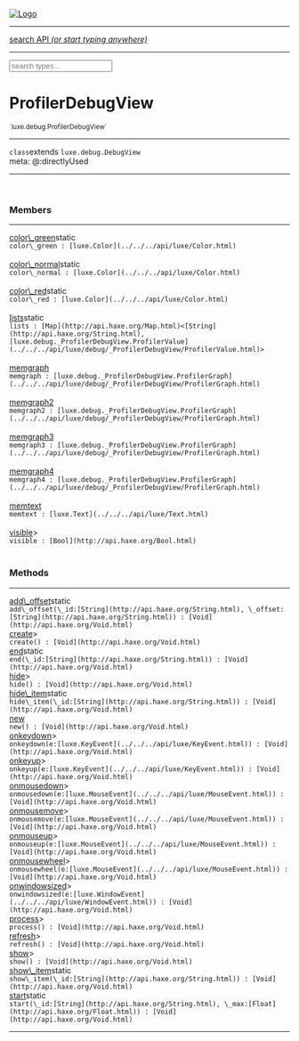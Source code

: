 
[![Logo](../../../images/logo.png)](../../../api/index.html)

<hr/>
<a href="#" id="search_bar" onclick="return;"><div> search API <em>(or start typing anywhere)</em> </div></a>
<hr/>

<script src="../../../js/omnibar.js"> </script>
<link rel="stylesheet" type="text/css" href="../../../css/omnibar.css" media="all">

<div id="omnibar"> <a href="#" onclick="return" id="omnibar_close"></a> <input id="omnibar_text" type="text" placeholder="search types..."></input></div>
<script  id="typelist" data-relpath="../../../" data-types="Luxe,luxe.AppConfig,luxe.Audio,luxe.BitmapFontInfo,luxe.BytesInfo,luxe.Camera,luxe.Circle,luxe.Color,luxe.ColorHSL,luxe.ColorHSV,luxe.Component,luxe.Core,luxe.Cursor,luxe.Debug,luxe.DebugError,luxe.Draw,luxe.EmitHandler,luxe.Emitter,luxe.Entity,luxe.Events,luxe.Game,luxe.GamepadEvent,luxe.GamepadEventType,luxe.HandlerList,luxe.ID,luxe.IO,luxe.Input,luxe.InputEvent,luxe.InputType,luxe.InteractState,luxe.ItemInfo,luxe.JSONInfo,luxe.Key,luxe.KeyEvent,luxe.Log,luxe.Matrix,luxe.Mesh,luxe.ModState,luxe.MouseButton,luxe.MouseEvent,luxe.NineSlice,luxe.Objects,luxe.Parcel,luxe.ParcelChange,luxe.ParcelEvent,luxe.ParcelList,luxe.ParcelProgress,luxe.ParcelState,luxe.Particle,luxe.ParticleEmitter,luxe.ParticleSystem,luxe.Physics,luxe.PhysicsEngine,luxe.ProjectionType,luxe.Quaternion,luxe.Rectangle,luxe.ResourceEvent,luxe.ResourceState,luxe.ResourceStats,luxe.ResourceType,luxe.Resources,luxe.Scan,luxe.Scene,luxe.Screen,luxe.ShaderInfo,luxe.SizeMode,luxe.Sound,luxe.SoundInfo,luxe.Sprite,luxe.State,luxe.States,luxe.Tag,luxe.Text,luxe.TextAlign,luxe.TextEvent,luxe.TextEventType,luxe.TextInfo,luxe.TextureInfo,luxe.Timer,luxe.TouchEvent,luxe.Transform,luxe.Vec,luxe.Vector,luxe.Visual,luxe.WindowEvent,luxe.WindowEventData,luxe.WindowEventType,luxe._Emitter.EmitNode,luxe._Events.EventConnection,luxe._Events.EventObject,luxe._Input.MouseButton_Impl_,luxe._Log.LogError,luxe._NineSlice.Slice,luxe._Parcel.ParcelEvent_Impl_,luxe._Parcel.ParcelState_Impl_,luxe._Particles.ParticleEmitterInitData,luxe._Resources.ResourceEvent_Impl_,luxe._Resources.ResourceState_Impl_,luxe._Resources.ResourceType_Impl_,luxe.collision.Collision,luxe.collision.ShapeDrawer,luxe.collision.ShapeDrawerLuxe,luxe.collision.data.RayCollision,luxe.collision.data.RayCollisionHelper,luxe.collision.data.RayIntersection,luxe.collision.data.ShapeCollision,luxe.collision.sat.Common,luxe.collision.sat.SAT2D,luxe.collision.shapes.Circle,luxe.collision.shapes.Polygon,luxe.collision.shapes.Ray,luxe.collision.shapes.Shape,luxe.components.Components,luxe.components.cameras.FlyCamera,luxe.components.render.MeshComponent,luxe.components.sprite.SpriteAnimation,luxe.components.sprite.SpriteAnimationData,luxe.components.sprite.SpriteAnimationEventData,luxe.components.sprite.SpriteAnimationFrame,luxe.components.sprite.SpriteAnimationFrameEvent,luxe.components.sprite.SpriteAnimationFrameSource,luxe.components.sprite.SpriteAnimationType,luxe.debug.BatcherDebugView,luxe.debug.DebugInspectorOptions,luxe.debug.DebugView,luxe.debug.Inspector,luxe.debug.ProfilerDebugView,luxe.debug.RenderStats,luxe.debug.SceneDebugView,luxe.debug.StatsDebugView,luxe.debug.TraceDebugView,luxe.debug._ProfilerDebugView.ProfilerBar,luxe.debug._ProfilerDebugView.ProfilerGraph,luxe.debug._ProfilerDebugView.ProfilerValue,luxe.importers.bitmapfont.BitmapFontData,luxe.importers.bitmapfont.BitmapFontParser,luxe.importers.bitmapfont.Character,luxe.importers.obj.Data,luxe.importers.obj.Normal,luxe.importers.obj.Reader,luxe.importers.obj.UV,luxe.importers.obj.Vector,luxe.importers.obj.Vertex,luxe.importers.texturepacker.TexturePackerData,luxe.importers.texturepacker.TexturePackerFrame,luxe.importers.texturepacker.TexturePackerJSON,luxe.importers.texturepacker.TexturePackerJSONType,luxe.importers.texturepacker.TexturePackerMeta,luxe.importers.texturepacker.TexturePackerRect,luxe.importers.texturepacker.TexturePackerSize,luxe.importers.texturepacker.TexturePackerSpriteAnimation,luxe.importers.tiled.TiledImage,luxe.importers.tiled.TiledImageLayer,luxe.importers.tiled.TiledLayer,luxe.importers.tiled.TiledMap,luxe.importers.tiled.TiledMapData,luxe.importers.tiled.TiledMapOptions,luxe.importers.tiled.TiledObject,luxe.importers.tiled.TiledObjectGroup,luxe.importers.tiled.TiledObjectType,luxe.importers.tiled.TiledPolyObject,luxe.importers.tiled.TiledPropertyTile,luxe.importers.tiled.TiledTile,luxe.importers.tiled.TiledTileset,luxe.importers.tiled.TiledUtil,luxe.macros.BuildVersion,luxe.macros.ComponentRules,luxe.macros.EntityRules,luxe.options.BatcherOptions,luxe.options.BitmapFontOptions,luxe.options.BytesResourceOptions,luxe.options.CameraOptions,luxe.options.CircleGeometryOptions,luxe.options.ColorOptions,luxe.options.ComponentOptions,luxe.options.DrawArcOptions,luxe.options.DrawBoxOptions,luxe.options.DrawCircleOptions,luxe.options.DrawLineOptions,luxe.options.DrawNgonOptions,luxe.options.DrawPlaneOptions,luxe.options.DrawPolygonOptions,luxe.options.DrawRectangleOptions,luxe.options.DrawRingOptions,luxe.options.DrawTextureOptions,luxe.options.EntityOptions,luxe.options.GeometryOptions,luxe.options.JSONResourceOptions,luxe.options.LineGeometryOptions,luxe.options.LoadFontOptions,luxe.options.LoadShaderOptions,luxe.options.LoadTextureOptions,luxe.options.LuxeCameraOptions,luxe.options.MeshOptions,luxe.options.NineSliceOptions,luxe.options.ParcelOptions,luxe.options.ParcelProgressOptions,luxe.options.ParticleEmitterOptions,luxe.options.ParticleOptions,luxe.options.PlaneGeometryOptions,luxe.options.QuadGeometryOptions,luxe.options.RectangleGeometryOptions,luxe.options.RenderProperties,luxe.options.RenderTextureOptions,luxe.options.ResourceOptions,luxe.options.ShaderOptions,luxe.options.SpriteOptions,luxe.options.StateOptions,luxe.options.StatesOptions,luxe.options.TextOptions,luxe.options.TextResourceOptions,luxe.options.TextureOptions,luxe.options.TileLayerOptions,luxe.options.TileOptions,luxe.options.TilemapOptions,luxe.options.TilemapVisualOptions,luxe.options.TilesetOptions,luxe.options.TransformProperties,luxe.options.VisualOptions,luxe.options._DrawOptions.DrawOptions,luxe.resource.BytesResource,luxe.resource.JSONResource,luxe.resource.Resource,luxe.resource.TextResource,luxe.structural.BST,luxe.structural.BSTNode,luxe.structural.BSTTraverseMethod,luxe.structural.Bag,luxe.structural.BalancedBST,luxe.structural.BalancedBSTNode,luxe.structural.BalancedBSTTraverseMethod,luxe.structural.Heap,luxe.structural.OrderedMap,luxe.structural.OrderedMapIterator,luxe.structural.Pool,luxe.structural.Stack,luxe.structural.StackNode,luxe.structural._Bag.BagNode,luxe.structural._BalancedBST.NodeColor,luxe.tilemaps.Isometric,luxe.tilemaps.IsometricVisual,luxe.tilemaps.Ortho,luxe.tilemaps.OrthoVisual,luxe.tilemaps.Tile,luxe.tilemaps.TileArray,luxe.tilemaps.TileLayer,luxe.tilemaps.TileOffset,luxe.tilemaps.Tilemap,luxe.tilemaps.TilemapOrientation,luxe.tilemaps.TilemapVisual,luxe.tilemaps.TilemapVisualLayerGeometry,luxe.tilemaps.Tileset,luxe.tween.Actuate,luxe.tween.BezierPath,luxe.tween.ComponentPath,luxe.tween.IComponentPath,luxe.tween.LinearPath,luxe.tween.MotionPath,luxe.tween.ObjectHash,luxe.tween.RotationPath,luxe.tween._Actuate.TweenTimer,luxe.tween.actuators.GenericActuator,luxe.tween.actuators.IGenericActuator,luxe.tween.actuators.MethodActuator,luxe.tween.actuators.MotionPathActuator,luxe.tween.actuators.PropertyDetails,luxe.tween.actuators.PropertyPathDetails,luxe.tween.actuators.SimpleActuator,luxe.tween.easing.Back,luxe.tween.easing.BackEaseIn,luxe.tween.easing.BackEaseInOut,luxe.tween.easing.BackEaseOut,luxe.tween.easing.Bounce,luxe.tween.easing.BounceEaseIn,luxe.tween.easing.BounceEaseInOut,luxe.tween.easing.BounceEaseOut,luxe.tween.easing.Cubic,luxe.tween.easing.CubicEaseIn,luxe.tween.easing.CubicEaseInOut,luxe.tween.easing.CubicEaseOut,luxe.tween.easing.Elastic,luxe.tween.easing.ElasticEaseIn,luxe.tween.easing.ElasticEaseInOut,luxe.tween.easing.ElasticEaseOut,luxe.tween.easing.Expo,luxe.tween.easing.ExpoEaseIn,luxe.tween.easing.ExpoEaseInOut,luxe.tween.easing.ExpoEaseOut,luxe.tween.easing.IEasing,luxe.tween.easing.Linear,luxe.tween.easing.LinearEaseNone,luxe.tween.easing.Quad,luxe.tween.easing.QuadEaseIn,luxe.tween.easing.QuadEaseInOut,luxe.tween.easing.QuadEaseOut,luxe.tween.easing.Quart,luxe.tween.easing.QuartEaseIn,luxe.tween.easing.QuartEaseInOut,luxe.tween.easing.QuartEaseOut,luxe.tween.easing.Quint,luxe.tween.easing.QuintEaseIn,luxe.tween.easing.QuintEaseInOut,luxe.tween.easing.QuintEaseOut,luxe.tween.easing.Sine,luxe.tween.easing.SineEaseIn,luxe.tween.easing.SineEaseInOut,luxe.tween.easing.SineEaseOut,luxe.utils.GeometryUtils,luxe.utils.Maths,luxe.utils.Random,luxe.utils.Utils,luxe.utils.unifill.CodePoint,luxe.utils.unifill.CodePointIter,luxe.utils.unifill.Exception,luxe.utils.unifill.InternalEncoding,luxe.utils.unifill.InternalEncodingBackwardIter,luxe.utils.unifill.InternalEncodingIter,luxe.utils.unifill.Unicode,luxe.utils.unifill.Unifill,luxe.utils.unifill.Utf,luxe.utils.unifill.Utf16,luxe.utils.unifill.Utf32,luxe.utils.unifill.Utf8,luxe.utils.unifill.UtfIter,luxe.utils.unifill.UtfTools,luxe.utils.unifill._CodePoint.CodePoint_Impl_,luxe.utils.unifill._InternalEncoding.UtfX,luxe.utils.unifill._Utf16.StringU16,luxe.utils.unifill._Utf16.StringU16Buffer,luxe.utils.unifill._Utf16.StringU16Buffer_Impl_,luxe.utils.unifill._Utf16.StringU16_Impl_,luxe.utils.unifill._Utf16.Utf16Impl,luxe.utils.unifill._Utf8.StringU8,luxe.utils.unifill._Utf8.StringU8_Impl_,luxe.utils.unifill._Utf8.Utf8Impl,phoenix.BatchGroup,phoenix.BatchState,phoenix.Batcher,phoenix.BatcherKey,phoenix.BitmapFont,phoenix.BlendEquation,phoenix.BlendMode,phoenix.Camera,phoenix.Circle,phoenix.ClampType,phoenix.Color,phoenix.ColorHSL,phoenix.ColorHSV,phoenix.ComponentOrder,phoenix.DualQuaternion,phoenix.FOVType,phoenix.FilterType,phoenix.Matrix,phoenix.MatrixTransform,phoenix.PrimitiveType,phoenix.ProjectionType,phoenix.Quaternion,phoenix.Ray,phoenix.Rectangle,phoenix.RenderPass,phoenix.RenderPath,phoenix.RenderState,phoenix.RenderTexture,phoenix.Renderer,phoenix.RendererStats,phoenix.Shader,phoenix.Spatial,phoenix.TextAlign,phoenix.Texture,phoenix.TextureDataType,phoenix.TextureFormat,phoenix.TextureID,phoenix.TextureSubmitTarget,phoenix.TextureType,phoenix.Transform,phoenix.Uniform,phoenix.Vec,phoenix.Vector,phoenix._Batcher.BlendEquation_Impl_,phoenix._Batcher.BlendMode_Impl_,phoenix._Batcher.PrimitiveType_Impl_,phoenix._BitmapFont.TextAlign_Impl_,phoenix._Renderer.DefaultShader,phoenix._Renderer.DefaultShaders,phoenix._Shader.Location,phoenix._Texture.ClampSlot,phoenix._Texture.ClampSlot_Impl_,phoenix._Texture.ClampType_Impl_,phoenix._Texture.FilterSlot,phoenix._Texture.FilterSlot_Impl_,phoenix._Texture.FilterType_Impl_,phoenix._Texture.TextureSubmitTarget_Impl_,phoenix._Texture.TextureType_Impl_,phoenix._Vector.ComponentOrder_Impl_,phoenix._Vector.Vec_Impl_,phoenix.geometry.ArcGeometry,phoenix.geometry.CircleGeometry,phoenix.geometry.CompositeGeometry,phoenix.geometry.EvTextGeometry,phoenix.geometry.Geometry,phoenix.geometry.GeometryKey,phoenix.geometry.GeometryState,phoenix.geometry.LineGeometry,phoenix.geometry.PackedQuad,phoenix.geometry.PackedQuadOptions,phoenix.geometry.PlaneGeometry,phoenix.geometry.QuadGeometry,phoenix.geometry.QuadPackGeometry,phoenix.geometry.RectangleGeometry,phoenix.geometry.RingGeometry,phoenix.geometry.TextGeometry,phoenix.geometry.TextGeometryOptions,phoenix.geometry.TextureCoord,phoenix.geometry.TextureCoordSet,phoenix.geometry.Vertex,phoenix.geometry._TextGeometry.EvTextGeometry_Impl_,phoenix.utils.Rendering"></script>


<h1>ProfilerDebugView</h1>
<small>`luxe.debug.ProfilerDebugView`</small>



<hr/>

`class`extends <code><span>luxe.debug.DebugView</span></code><br/><span class="meta">
meta: @:directlyUsed</span>

<hr/>


&nbsp;
&nbsp;




<h3>Members</h3> <hr/><span class="member apipage">
                <a name="color_green"><a class="lift" href="#color_green">color\_green</a></a><span class="inline-block static">static</span><div class="clear"></div>
                <code class="signature apipage">color\_green : [luxe.Color](../../../api/luxe/Color.html)</code><br/></span>
            <span class="small_desc_flat"></span><br/><span class="member apipage">
                <a name="color_normal"><a class="lift" href="#color_normal">color\_normal</a></a><span class="inline-block static">static</span><div class="clear"></div>
                <code class="signature apipage">color\_normal : [luxe.Color](../../../api/luxe/Color.html)</code><br/></span>
            <span class="small_desc_flat"></span><br/><span class="member apipage">
                <a name="color_red"><a class="lift" href="#color_red">color\_red</a></a><span class="inline-block static">static</span><div class="clear"></div>
                <code class="signature apipage">color\_red : [luxe.Color](../../../api/luxe/Color.html)</code><br/></span>
            <span class="small_desc_flat"></span><br/><span class="member apipage">
                <a name="lists"><a class="lift" href="#lists">lists</a></a><span class="inline-block static">static</span><div class="clear"></div>
                <code class="signature apipage">lists : [Map](http://api.haxe.org/Map.html)&lt;[String](http://api.haxe.org/String.html), [luxe.debug._ProfilerDebugView.ProfilerValue](../../../api/luxe/debug/_ProfilerDebugView/ProfilerValue.html)&gt;</code><br/></span>
            <span class="small_desc_flat"></span><br/><span class="member apipage">
                <a name="memgraph"><a class="lift" href="#memgraph">memgraph</a></a><div class="clear"></div>
                <code class="signature apipage">memgraph : [luxe.debug._ProfilerDebugView.ProfilerGraph](../../../api/luxe/debug/_ProfilerDebugView/ProfilerGraph.html)</code><br/></span>
            <span class="small_desc_flat"></span><br/><span class="member apipage">
                <a name="memgraph2"><a class="lift" href="#memgraph2">memgraph2</a></a><div class="clear"></div>
                <code class="signature apipage">memgraph2 : [luxe.debug._ProfilerDebugView.ProfilerGraph](../../../api/luxe/debug/_ProfilerDebugView/ProfilerGraph.html)</code><br/></span>
            <span class="small_desc_flat"></span><br/><span class="member apipage">
                <a name="memgraph3"><a class="lift" href="#memgraph3">memgraph3</a></a><div class="clear"></div>
                <code class="signature apipage">memgraph3 : [luxe.debug._ProfilerDebugView.ProfilerGraph](../../../api/luxe/debug/_ProfilerDebugView/ProfilerGraph.html)</code><br/></span>
            <span class="small_desc_flat"></span><br/><span class="member apipage">
                <a name="memgraph4"><a class="lift" href="#memgraph4">memgraph4</a></a><div class="clear"></div>
                <code class="signature apipage">memgraph4 : [luxe.debug._ProfilerDebugView.ProfilerGraph](../../../api/luxe/debug/_ProfilerDebugView/ProfilerGraph.html)</code><br/></span>
            <span class="small_desc_flat"></span><br/><span class="member apipage">
                <a name="memtext"><a class="lift" href="#memtext">memtext</a></a><div class="clear"></div>
                <code class="signature apipage">memtext : [luxe.Text](../../../api/luxe/Text.html)</code><br/></span>
            <span class="small_desc_flat"></span><br/><span class="member apipage">
                <a name="visible"><a class="lift" href="#visible">visible</a></a><a data-tooltip="inherited from <a href='../../../api/luxe/debug/DebugView.html#visible'>luxe.debug.DebugView</a>" class="tooltip inherited">&gt;</a><div class="clear"></div>
                <code class="signature apipage">visible : [Bool](http://api.haxe.org/Bool.html)</code><br/></span>
            <span class="small_desc_flat"></span><br/>


<h3>Methods</h3> <hr/><span class="method apipage">
            <a name="add_offset"><a class="lift" href="#add_offset">add\_offset</a></a><span class="inline-block static">static</span><div class="clear"></div>
            <code class="signature apipage">add\_offset(\_id:[String](http://api.haxe.org/String.html)<span></span>, \_offset:[String](http://api.haxe.org/String.html)<span></span>) : [Void](http://api.haxe.org/Void.html)</code><br/><span class="small_desc_flat"></span>


</span>
<span class="method apipage">
            <a name="create"><a class="lift" href="#create">create</a></a><a data-tooltip="inherited from <a href='../../../api/luxe/debug/DebugView.html#create'>luxe.debug.DebugView</a>" class="tooltip inherited">&gt;</a><div class="clear"></div>
            <code class="signature apipage">create() : [Void](http://api.haxe.org/Void.html)</code><br/><span class="small_desc_flat"></span>


</span>
<span class="method apipage">
            <a name="end"><a class="lift" href="#end">end</a></a><span class="inline-block static">static</span><div class="clear"></div>
            <code class="signature apipage">end(\_id:[String](http://api.haxe.org/String.html)<span></span>) : [Void](http://api.haxe.org/Void.html)</code><br/><span class="small_desc_flat"></span>


</span>
<span class="method apipage">
            <a name="hide"><a class="lift" href="#hide">hide</a></a><a data-tooltip="inherited from <a href='../../../api/luxe/debug/DebugView.html#hide'>luxe.debug.DebugView</a>" class="tooltip inherited">&gt;</a><div class="clear"></div>
            <code class="signature apipage">hide() : [Void](http://api.haxe.org/Void.html)</code><br/><span class="small_desc_flat"></span>


</span>
<span class="method apipage">
            <a name="hide_item"><a class="lift" href="#hide_item">hide\_item</a></a><span class="inline-block static">static</span><div class="clear"></div>
            <code class="signature apipage">hide\_item(\_id:[String](http://api.haxe.org/String.html)<span></span>) : [Void](http://api.haxe.org/Void.html)</code><br/><span class="small_desc_flat"></span>


</span>
<span class="method apipage">
            <a name="new"><a class="lift" href="#new">new</a></a><div class="clear"></div>
            <code class="signature apipage">new() : [Void](http://api.haxe.org/Void.html)</code><br/><span class="small_desc_flat"></span>


</span>
<span class="method apipage">
            <a name="onkeydown"><a class="lift" href="#onkeydown">onkeydown</a></a><a data-tooltip="inherited from <a href='../../../api/luxe/debug/DebugView.html#onkeydown'>luxe.debug.DebugView</a>" class="tooltip inherited">&gt;</a><div class="clear"></div>
            <code class="signature apipage">onkeydown(e:[luxe.KeyEvent](../../../api/luxe/KeyEvent.html)<span></span>) : [Void](http://api.haxe.org/Void.html)</code><br/><span class="small_desc_flat"></span>


</span>
<span class="method apipage">
            <a name="onkeyup"><a class="lift" href="#onkeyup">onkeyup</a></a><a data-tooltip="inherited from <a href='../../../api/luxe/debug/DebugView.html#onkeyup'>luxe.debug.DebugView</a>" class="tooltip inherited">&gt;</a><div class="clear"></div>
            <code class="signature apipage">onkeyup(e:[luxe.KeyEvent](../../../api/luxe/KeyEvent.html)<span></span>) : [Void](http://api.haxe.org/Void.html)</code><br/><span class="small_desc_flat"></span>


</span>
<span class="method apipage">
            <a name="onmousedown"><a class="lift" href="#onmousedown">onmousedown</a></a><a data-tooltip="inherited from <a href='../../../api/luxe/debug/DebugView.html#onmousedown'>luxe.debug.DebugView</a>" class="tooltip inherited">&gt;</a><div class="clear"></div>
            <code class="signature apipage">onmousedown(e:[luxe.MouseEvent](../../../api/luxe/MouseEvent.html)<span></span>) : [Void](http://api.haxe.org/Void.html)</code><br/><span class="small_desc_flat"></span>


</span>
<span class="method apipage">
            <a name="onmousemove"><a class="lift" href="#onmousemove">onmousemove</a></a><a data-tooltip="inherited from <a href='../../../api/luxe/debug/DebugView.html#onmousemove'>luxe.debug.DebugView</a>" class="tooltip inherited">&gt;</a><div class="clear"></div>
            <code class="signature apipage">onmousemove(e:[luxe.MouseEvent](../../../api/luxe/MouseEvent.html)<span></span>) : [Void](http://api.haxe.org/Void.html)</code><br/><span class="small_desc_flat"></span>


</span>
<span class="method apipage">
            <a name="onmouseup"><a class="lift" href="#onmouseup">onmouseup</a></a><a data-tooltip="inherited from <a href='../../../api/luxe/debug/DebugView.html#onmouseup'>luxe.debug.DebugView</a>" class="tooltip inherited">&gt;</a><div class="clear"></div>
            <code class="signature apipage">onmouseup(e:[luxe.MouseEvent](../../../api/luxe/MouseEvent.html)<span></span>) : [Void](http://api.haxe.org/Void.html)</code><br/><span class="small_desc_flat"></span>


</span>
<span class="method apipage">
            <a name="onmousewheel"><a class="lift" href="#onmousewheel">onmousewheel</a></a><a data-tooltip="inherited from <a href='../../../api/luxe/debug/DebugView.html#onmousewheel'>luxe.debug.DebugView</a>" class="tooltip inherited">&gt;</a><div class="clear"></div>
            <code class="signature apipage">onmousewheel(e:[luxe.MouseEvent](../../../api/luxe/MouseEvent.html)<span></span>) : [Void](http://api.haxe.org/Void.html)</code><br/><span class="small_desc_flat"></span>


</span>
<span class="method apipage">
            <a name="onwindowsized"><a class="lift" href="#onwindowsized">onwindowsized</a></a><a data-tooltip="inherited from <a href='../../../api/luxe/debug/DebugView.html#onwindowsized'>luxe.debug.DebugView</a>" class="tooltip inherited">&gt;</a><div class="clear"></div>
            <code class="signature apipage">onwindowsized(e:[luxe.WindowEvent](../../../api/luxe/WindowEvent.html)<span></span>) : [Void](http://api.haxe.org/Void.html)</code><br/><span class="small_desc_flat"></span>


</span>
<span class="method apipage">
            <a name="process"><a class="lift" href="#process">process</a></a><a data-tooltip="inherited from <a href='../../../api/luxe/debug/DebugView.html#process'>luxe.debug.DebugView</a>" class="tooltip inherited">&gt;</a><div class="clear"></div>
            <code class="signature apipage">process() : [Void](http://api.haxe.org/Void.html)</code><br/><span class="small_desc_flat"></span>


</span>
<span class="method apipage">
            <a name="refresh"><a class="lift" href="#refresh">refresh</a></a><a data-tooltip="inherited from <a href='../../../api/luxe/debug/DebugView.html#refresh'>luxe.debug.DebugView</a>" class="tooltip inherited">&gt;</a><div class="clear"></div>
            <code class="signature apipage">refresh() : [Void](http://api.haxe.org/Void.html)</code><br/><span class="small_desc_flat"></span>


</span>
<span class="method apipage">
            <a name="show"><a class="lift" href="#show">show</a></a><a data-tooltip="inherited from <a href='../../../api/luxe/debug/DebugView.html#show'>luxe.debug.DebugView</a>" class="tooltip inherited">&gt;</a><div class="clear"></div>
            <code class="signature apipage">show() : [Void](http://api.haxe.org/Void.html)</code><br/><span class="small_desc_flat"></span>


</span>
<span class="method apipage">
            <a name="show_item"><a class="lift" href="#show_item">show\_item</a></a><span class="inline-block static">static</span><div class="clear"></div>
            <code class="signature apipage">show\_item(\_id:[String](http://api.haxe.org/String.html)<span></span>) : [Void](http://api.haxe.org/Void.html)</code><br/><span class="small_desc_flat"></span>


</span>
<span class="method apipage">
            <a name="start"><a class="lift" href="#start">start</a></a><span class="inline-block static">static</span><div class="clear"></div>
            <code class="signature apipage">start(\_id:[String](http://api.haxe.org/String.html)<span></span>, \_max:[Float](http://api.haxe.org/Float.html)<span></span>) : [Void](http://api.haxe.org/Void.html)</code><br/><span class="small_desc_flat"></span>


</span>



<hr/>

&nbsp;
&nbsp;
&nbsp;
&nbsp;